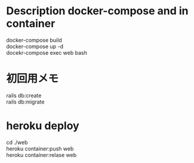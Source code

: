 # Description docker-compose and in container
docker-compose build  
docker-compose up -d  
docekr-compose exec web bash  

# 初回用メモ 
rails db:create  
rails db:migrate

# heroku deploy
cd ./web  
heroku container:push web  
heroku container:relase web  
